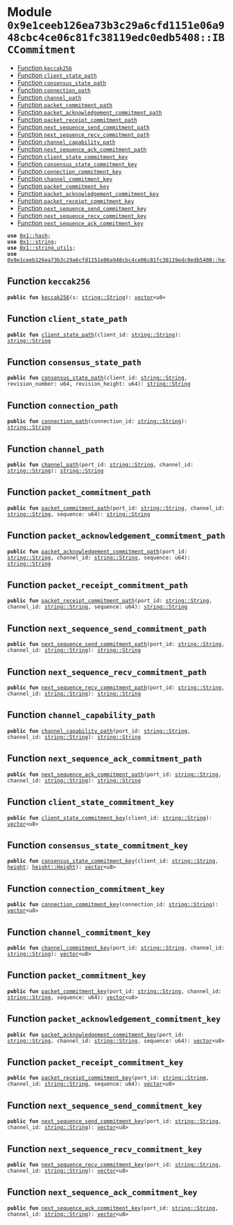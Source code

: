 
<a id="0x9e1ceeb126ea73b3c29a6cfd1151e06a948cbc4ce06c81fc38119edc0edb5408_IBCCommitment"></a>

# Module `0x9e1ceeb126ea73b3c29a6cfd1151e06a948cbc4ce06c81fc38119edc0edb5408::IBCCommitment`



-  [Function `keccak256`](#0x9e1ceeb126ea73b3c29a6cfd1151e06a948cbc4ce06c81fc38119edc0edb5408_IBCCommitment_keccak256)
-  [Function `client_state_path`](#0x9e1ceeb126ea73b3c29a6cfd1151e06a948cbc4ce06c81fc38119edc0edb5408_IBCCommitment_client_state_path)
-  [Function `consensus_state_path`](#0x9e1ceeb126ea73b3c29a6cfd1151e06a948cbc4ce06c81fc38119edc0edb5408_IBCCommitment_consensus_state_path)
-  [Function `connection_path`](#0x9e1ceeb126ea73b3c29a6cfd1151e06a948cbc4ce06c81fc38119edc0edb5408_IBCCommitment_connection_path)
-  [Function `channel_path`](#0x9e1ceeb126ea73b3c29a6cfd1151e06a948cbc4ce06c81fc38119edc0edb5408_IBCCommitment_channel_path)
-  [Function `packet_commitment_path`](#0x9e1ceeb126ea73b3c29a6cfd1151e06a948cbc4ce06c81fc38119edc0edb5408_IBCCommitment_packet_commitment_path)
-  [Function `packet_acknowledgement_commitment_path`](#0x9e1ceeb126ea73b3c29a6cfd1151e06a948cbc4ce06c81fc38119edc0edb5408_IBCCommitment_packet_acknowledgement_commitment_path)
-  [Function `packet_receipt_commitment_path`](#0x9e1ceeb126ea73b3c29a6cfd1151e06a948cbc4ce06c81fc38119edc0edb5408_IBCCommitment_packet_receipt_commitment_path)
-  [Function `next_sequence_send_commitment_path`](#0x9e1ceeb126ea73b3c29a6cfd1151e06a948cbc4ce06c81fc38119edc0edb5408_IBCCommitment_next_sequence_send_commitment_path)
-  [Function `next_sequence_recv_commitment_path`](#0x9e1ceeb126ea73b3c29a6cfd1151e06a948cbc4ce06c81fc38119edc0edb5408_IBCCommitment_next_sequence_recv_commitment_path)
-  [Function `channel_capability_path`](#0x9e1ceeb126ea73b3c29a6cfd1151e06a948cbc4ce06c81fc38119edc0edb5408_IBCCommitment_channel_capability_path)
-  [Function `next_sequence_ack_commitment_path`](#0x9e1ceeb126ea73b3c29a6cfd1151e06a948cbc4ce06c81fc38119edc0edb5408_IBCCommitment_next_sequence_ack_commitment_path)
-  [Function `client_state_commitment_key`](#0x9e1ceeb126ea73b3c29a6cfd1151e06a948cbc4ce06c81fc38119edc0edb5408_IBCCommitment_client_state_commitment_key)
-  [Function `consensus_state_commitment_key`](#0x9e1ceeb126ea73b3c29a6cfd1151e06a948cbc4ce06c81fc38119edc0edb5408_IBCCommitment_consensus_state_commitment_key)
-  [Function `connection_commitment_key`](#0x9e1ceeb126ea73b3c29a6cfd1151e06a948cbc4ce06c81fc38119edc0edb5408_IBCCommitment_connection_commitment_key)
-  [Function `channel_commitment_key`](#0x9e1ceeb126ea73b3c29a6cfd1151e06a948cbc4ce06c81fc38119edc0edb5408_IBCCommitment_channel_commitment_key)
-  [Function `packet_commitment_key`](#0x9e1ceeb126ea73b3c29a6cfd1151e06a948cbc4ce06c81fc38119edc0edb5408_IBCCommitment_packet_commitment_key)
-  [Function `packet_acknowledgement_commitment_key`](#0x9e1ceeb126ea73b3c29a6cfd1151e06a948cbc4ce06c81fc38119edc0edb5408_IBCCommitment_packet_acknowledgement_commitment_key)
-  [Function `packet_receipt_commitment_key`](#0x9e1ceeb126ea73b3c29a6cfd1151e06a948cbc4ce06c81fc38119edc0edb5408_IBCCommitment_packet_receipt_commitment_key)
-  [Function `next_sequence_send_commitment_key`](#0x9e1ceeb126ea73b3c29a6cfd1151e06a948cbc4ce06c81fc38119edc0edb5408_IBCCommitment_next_sequence_send_commitment_key)
-  [Function `next_sequence_recv_commitment_key`](#0x9e1ceeb126ea73b3c29a6cfd1151e06a948cbc4ce06c81fc38119edc0edb5408_IBCCommitment_next_sequence_recv_commitment_key)
-  [Function `next_sequence_ack_commitment_key`](#0x9e1ceeb126ea73b3c29a6cfd1151e06a948cbc4ce06c81fc38119edc0edb5408_IBCCommitment_next_sequence_ack_commitment_key)


<pre><code><b>use</b> <a href="">0x1::hash</a>;
<b>use</b> <a href="">0x1::string</a>;
<b>use</b> <a href="">0x1::string_utils</a>;
<b>use</b> <a href="height.md#0x9e1ceeb126ea73b3c29a6cfd1151e06a948cbc4ce06c81fc38119edc0edb5408_height">0x9e1ceeb126ea73b3c29a6cfd1151e06a948cbc4ce06c81fc38119edc0edb5408::height</a>;
</code></pre>



<a id="0x9e1ceeb126ea73b3c29a6cfd1151e06a948cbc4ce06c81fc38119edc0edb5408_IBCCommitment_keccak256"></a>

## Function `keccak256`



<pre><code><b>public</b> <b>fun</b> <a href="ibc_commitment.md#0x9e1ceeb126ea73b3c29a6cfd1151e06a948cbc4ce06c81fc38119edc0edb5408_IBCCommitment_keccak256">keccak256</a>(s: <a href="_String">string::String</a>): <a href="">vector</a>&lt;u8&gt;
</code></pre>



<a id="0x9e1ceeb126ea73b3c29a6cfd1151e06a948cbc4ce06c81fc38119edc0edb5408_IBCCommitment_client_state_path"></a>

## Function `client_state_path`



<pre><code><b>public</b> <b>fun</b> <a href="ibc_commitment.md#0x9e1ceeb126ea73b3c29a6cfd1151e06a948cbc4ce06c81fc38119edc0edb5408_IBCCommitment_client_state_path">client_state_path</a>(client_id: <a href="_String">string::String</a>): <a href="_String">string::String</a>
</code></pre>



<a id="0x9e1ceeb126ea73b3c29a6cfd1151e06a948cbc4ce06c81fc38119edc0edb5408_IBCCommitment_consensus_state_path"></a>

## Function `consensus_state_path`



<pre><code><b>public</b> <b>fun</b> <a href="ibc_commitment.md#0x9e1ceeb126ea73b3c29a6cfd1151e06a948cbc4ce06c81fc38119edc0edb5408_IBCCommitment_consensus_state_path">consensus_state_path</a>(client_id: <a href="_String">string::String</a>, revision_number: u64, revision_height: u64): <a href="_String">string::String</a>
</code></pre>



<a id="0x9e1ceeb126ea73b3c29a6cfd1151e06a948cbc4ce06c81fc38119edc0edb5408_IBCCommitment_connection_path"></a>

## Function `connection_path`



<pre><code><b>public</b> <b>fun</b> <a href="ibc_commitment.md#0x9e1ceeb126ea73b3c29a6cfd1151e06a948cbc4ce06c81fc38119edc0edb5408_IBCCommitment_connection_path">connection_path</a>(connection_id: <a href="_String">string::String</a>): <a href="_String">string::String</a>
</code></pre>



<a id="0x9e1ceeb126ea73b3c29a6cfd1151e06a948cbc4ce06c81fc38119edc0edb5408_IBCCommitment_channel_path"></a>

## Function `channel_path`



<pre><code><b>public</b> <b>fun</b> <a href="ibc_commitment.md#0x9e1ceeb126ea73b3c29a6cfd1151e06a948cbc4ce06c81fc38119edc0edb5408_IBCCommitment_channel_path">channel_path</a>(port_id: <a href="_String">string::String</a>, channel_id: <a href="_String">string::String</a>): <a href="_String">string::String</a>
</code></pre>



<a id="0x9e1ceeb126ea73b3c29a6cfd1151e06a948cbc4ce06c81fc38119edc0edb5408_IBCCommitment_packet_commitment_path"></a>

## Function `packet_commitment_path`



<pre><code><b>public</b> <b>fun</b> <a href="ibc_commitment.md#0x9e1ceeb126ea73b3c29a6cfd1151e06a948cbc4ce06c81fc38119edc0edb5408_IBCCommitment_packet_commitment_path">packet_commitment_path</a>(port_id: <a href="_String">string::String</a>, channel_id: <a href="_String">string::String</a>, sequence: u64): <a href="_String">string::String</a>
</code></pre>



<a id="0x9e1ceeb126ea73b3c29a6cfd1151e06a948cbc4ce06c81fc38119edc0edb5408_IBCCommitment_packet_acknowledgement_commitment_path"></a>

## Function `packet_acknowledgement_commitment_path`



<pre><code><b>public</b> <b>fun</b> <a href="ibc_commitment.md#0x9e1ceeb126ea73b3c29a6cfd1151e06a948cbc4ce06c81fc38119edc0edb5408_IBCCommitment_packet_acknowledgement_commitment_path">packet_acknowledgement_commitment_path</a>(port_id: <a href="_String">string::String</a>, channel_id: <a href="_String">string::String</a>, sequence: u64): <a href="_String">string::String</a>
</code></pre>



<a id="0x9e1ceeb126ea73b3c29a6cfd1151e06a948cbc4ce06c81fc38119edc0edb5408_IBCCommitment_packet_receipt_commitment_path"></a>

## Function `packet_receipt_commitment_path`



<pre><code><b>public</b> <b>fun</b> <a href="ibc_commitment.md#0x9e1ceeb126ea73b3c29a6cfd1151e06a948cbc4ce06c81fc38119edc0edb5408_IBCCommitment_packet_receipt_commitment_path">packet_receipt_commitment_path</a>(port_id: <a href="_String">string::String</a>, channel_id: <a href="_String">string::String</a>, sequence: u64): <a href="_String">string::String</a>
</code></pre>



<a id="0x9e1ceeb126ea73b3c29a6cfd1151e06a948cbc4ce06c81fc38119edc0edb5408_IBCCommitment_next_sequence_send_commitment_path"></a>

## Function `next_sequence_send_commitment_path`



<pre><code><b>public</b> <b>fun</b> <a href="ibc_commitment.md#0x9e1ceeb126ea73b3c29a6cfd1151e06a948cbc4ce06c81fc38119edc0edb5408_IBCCommitment_next_sequence_send_commitment_path">next_sequence_send_commitment_path</a>(port_id: <a href="_String">string::String</a>, channel_id: <a href="_String">string::String</a>): <a href="_String">string::String</a>
</code></pre>



<a id="0x9e1ceeb126ea73b3c29a6cfd1151e06a948cbc4ce06c81fc38119edc0edb5408_IBCCommitment_next_sequence_recv_commitment_path"></a>

## Function `next_sequence_recv_commitment_path`



<pre><code><b>public</b> <b>fun</b> <a href="ibc_commitment.md#0x9e1ceeb126ea73b3c29a6cfd1151e06a948cbc4ce06c81fc38119edc0edb5408_IBCCommitment_next_sequence_recv_commitment_path">next_sequence_recv_commitment_path</a>(port_id: <a href="_String">string::String</a>, channel_id: <a href="_String">string::String</a>): <a href="_String">string::String</a>
</code></pre>



<a id="0x9e1ceeb126ea73b3c29a6cfd1151e06a948cbc4ce06c81fc38119edc0edb5408_IBCCommitment_channel_capability_path"></a>

## Function `channel_capability_path`



<pre><code><b>public</b> <b>fun</b> <a href="ibc_commitment.md#0x9e1ceeb126ea73b3c29a6cfd1151e06a948cbc4ce06c81fc38119edc0edb5408_IBCCommitment_channel_capability_path">channel_capability_path</a>(port_id: <a href="_String">string::String</a>, channel_id: <a href="_String">string::String</a>): <a href="_String">string::String</a>
</code></pre>



<a id="0x9e1ceeb126ea73b3c29a6cfd1151e06a948cbc4ce06c81fc38119edc0edb5408_IBCCommitment_next_sequence_ack_commitment_path"></a>

## Function `next_sequence_ack_commitment_path`



<pre><code><b>public</b> <b>fun</b> <a href="ibc_commitment.md#0x9e1ceeb126ea73b3c29a6cfd1151e06a948cbc4ce06c81fc38119edc0edb5408_IBCCommitment_next_sequence_ack_commitment_path">next_sequence_ack_commitment_path</a>(port_id: <a href="_String">string::String</a>, channel_id: <a href="_String">string::String</a>): <a href="_String">string::String</a>
</code></pre>



<a id="0x9e1ceeb126ea73b3c29a6cfd1151e06a948cbc4ce06c81fc38119edc0edb5408_IBCCommitment_client_state_commitment_key"></a>

## Function `client_state_commitment_key`



<pre><code><b>public</b> <b>fun</b> <a href="ibc_commitment.md#0x9e1ceeb126ea73b3c29a6cfd1151e06a948cbc4ce06c81fc38119edc0edb5408_IBCCommitment_client_state_commitment_key">client_state_commitment_key</a>(client_id: <a href="_String">string::String</a>): <a href="">vector</a>&lt;u8&gt;
</code></pre>



<a id="0x9e1ceeb126ea73b3c29a6cfd1151e06a948cbc4ce06c81fc38119edc0edb5408_IBCCommitment_consensus_state_commitment_key"></a>

## Function `consensus_state_commitment_key`



<pre><code><b>public</b> <b>fun</b> <a href="ibc_commitment.md#0x9e1ceeb126ea73b3c29a6cfd1151e06a948cbc4ce06c81fc38119edc0edb5408_IBCCommitment_consensus_state_commitment_key">consensus_state_commitment_key</a>(client_id: <a href="_String">string::String</a>, <a href="height.md#0x9e1ceeb126ea73b3c29a6cfd1151e06a948cbc4ce06c81fc38119edc0edb5408_height">height</a>: <a href="height.md#0x9e1ceeb126ea73b3c29a6cfd1151e06a948cbc4ce06c81fc38119edc0edb5408_height_Height">height::Height</a>): <a href="">vector</a>&lt;u8&gt;
</code></pre>



<a id="0x9e1ceeb126ea73b3c29a6cfd1151e06a948cbc4ce06c81fc38119edc0edb5408_IBCCommitment_connection_commitment_key"></a>

## Function `connection_commitment_key`



<pre><code><b>public</b> <b>fun</b> <a href="ibc_commitment.md#0x9e1ceeb126ea73b3c29a6cfd1151e06a948cbc4ce06c81fc38119edc0edb5408_IBCCommitment_connection_commitment_key">connection_commitment_key</a>(connection_id: <a href="_String">string::String</a>): <a href="">vector</a>&lt;u8&gt;
</code></pre>



<a id="0x9e1ceeb126ea73b3c29a6cfd1151e06a948cbc4ce06c81fc38119edc0edb5408_IBCCommitment_channel_commitment_key"></a>

## Function `channel_commitment_key`



<pre><code><b>public</b> <b>fun</b> <a href="ibc_commitment.md#0x9e1ceeb126ea73b3c29a6cfd1151e06a948cbc4ce06c81fc38119edc0edb5408_IBCCommitment_channel_commitment_key">channel_commitment_key</a>(port_id: <a href="_String">string::String</a>, channel_id: <a href="_String">string::String</a>): <a href="">vector</a>&lt;u8&gt;
</code></pre>



<a id="0x9e1ceeb126ea73b3c29a6cfd1151e06a948cbc4ce06c81fc38119edc0edb5408_IBCCommitment_packet_commitment_key"></a>

## Function `packet_commitment_key`



<pre><code><b>public</b> <b>fun</b> <a href="ibc_commitment.md#0x9e1ceeb126ea73b3c29a6cfd1151e06a948cbc4ce06c81fc38119edc0edb5408_IBCCommitment_packet_commitment_key">packet_commitment_key</a>(port_id: <a href="_String">string::String</a>, channel_id: <a href="_String">string::String</a>, sequence: u64): <a href="">vector</a>&lt;u8&gt;
</code></pre>



<a id="0x9e1ceeb126ea73b3c29a6cfd1151e06a948cbc4ce06c81fc38119edc0edb5408_IBCCommitment_packet_acknowledgement_commitment_key"></a>

## Function `packet_acknowledgement_commitment_key`



<pre><code><b>public</b> <b>fun</b> <a href="ibc_commitment.md#0x9e1ceeb126ea73b3c29a6cfd1151e06a948cbc4ce06c81fc38119edc0edb5408_IBCCommitment_packet_acknowledgement_commitment_key">packet_acknowledgement_commitment_key</a>(port_id: <a href="_String">string::String</a>, channel_id: <a href="_String">string::String</a>, sequence: u64): <a href="">vector</a>&lt;u8&gt;
</code></pre>



<a id="0x9e1ceeb126ea73b3c29a6cfd1151e06a948cbc4ce06c81fc38119edc0edb5408_IBCCommitment_packet_receipt_commitment_key"></a>

## Function `packet_receipt_commitment_key`



<pre><code><b>public</b> <b>fun</b> <a href="ibc_commitment.md#0x9e1ceeb126ea73b3c29a6cfd1151e06a948cbc4ce06c81fc38119edc0edb5408_IBCCommitment_packet_receipt_commitment_key">packet_receipt_commitment_key</a>(port_id: <a href="_String">string::String</a>, channel_id: <a href="_String">string::String</a>, sequence: u64): <a href="">vector</a>&lt;u8&gt;
</code></pre>



<a id="0x9e1ceeb126ea73b3c29a6cfd1151e06a948cbc4ce06c81fc38119edc0edb5408_IBCCommitment_next_sequence_send_commitment_key"></a>

## Function `next_sequence_send_commitment_key`



<pre><code><b>public</b> <b>fun</b> <a href="ibc_commitment.md#0x9e1ceeb126ea73b3c29a6cfd1151e06a948cbc4ce06c81fc38119edc0edb5408_IBCCommitment_next_sequence_send_commitment_key">next_sequence_send_commitment_key</a>(port_id: <a href="_String">string::String</a>, channel_id: <a href="_String">string::String</a>): <a href="">vector</a>&lt;u8&gt;
</code></pre>



<a id="0x9e1ceeb126ea73b3c29a6cfd1151e06a948cbc4ce06c81fc38119edc0edb5408_IBCCommitment_next_sequence_recv_commitment_key"></a>

## Function `next_sequence_recv_commitment_key`



<pre><code><b>public</b> <b>fun</b> <a href="ibc_commitment.md#0x9e1ceeb126ea73b3c29a6cfd1151e06a948cbc4ce06c81fc38119edc0edb5408_IBCCommitment_next_sequence_recv_commitment_key">next_sequence_recv_commitment_key</a>(port_id: <a href="_String">string::String</a>, channel_id: <a href="_String">string::String</a>): <a href="">vector</a>&lt;u8&gt;
</code></pre>



<a id="0x9e1ceeb126ea73b3c29a6cfd1151e06a948cbc4ce06c81fc38119edc0edb5408_IBCCommitment_next_sequence_ack_commitment_key"></a>

## Function `next_sequence_ack_commitment_key`



<pre><code><b>public</b> <b>fun</b> <a href="ibc_commitment.md#0x9e1ceeb126ea73b3c29a6cfd1151e06a948cbc4ce06c81fc38119edc0edb5408_IBCCommitment_next_sequence_ack_commitment_key">next_sequence_ack_commitment_key</a>(port_id: <a href="_String">string::String</a>, channel_id: <a href="_String">string::String</a>): <a href="">vector</a>&lt;u8&gt;
</code></pre>
